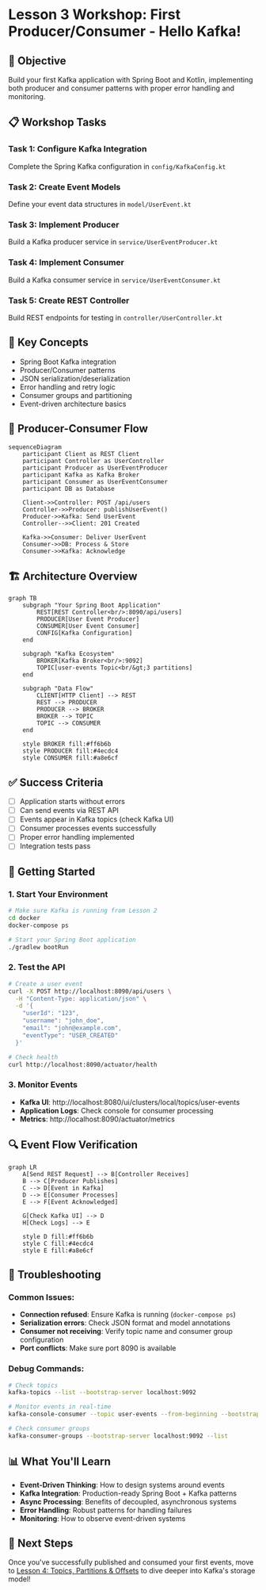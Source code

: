 # Lesson 3 Workshop: First Producer/Consumer - Hello Kafka!

## 🎯 Objective
Build your first Kafka application with Spring Boot and Kotlin, implementing both producer and consumer patterns with proper error handling and monitoring.

## 📋 Workshop Tasks

### Task 1: Configure Kafka Integration
Complete the Spring Kafka configuration in `config/KafkaConfig.kt`

### Task 2: Create Event Models
Define your event data structures in `model/UserEvent.kt`

### Task 3: Implement Producer
Build a Kafka producer service in `service/UserEventProducer.kt`

### Task 4: Implement Consumer
Build a Kafka consumer service in `service/UserEventConsumer.kt`

### Task 5: Create REST Controller
Build REST endpoints for testing in `controller/UserController.kt`

## 🧠 Key Concepts
- Spring Boot Kafka integration
- Producer/Consumer patterns
- JSON serialization/deserialization
- Error handling and retry logic
- Consumer groups and partitioning
- Event-driven architecture basics

## 🔄 Producer-Consumer Flow
```mermaid
sequenceDiagram
    participant Client as REST Client
    participant Controller as UserController
    participant Producer as UserEventProducer
    participant Kafka as Kafka Broker
    participant Consumer as UserEventConsumer
    participant DB as Database
    
    Client->>Controller: POST /api/users
    Controller->>Producer: publishUserEvent()
    Producer->>Kafka: Send UserEvent
    Controller-->>Client: 201 Created
    
    Kafka->>Consumer: Deliver UserEvent
    Consumer->>DB: Process & Store
    Consumer->>Kafka: Acknowledge
```

## 🏗️ Architecture Overview
```mermaid
graph TB
    subgraph "Your Spring Boot Application"
        REST[REST Controller<br/>:8090/api/users]
        PRODUCER[User Event Producer]
        CONSUMER[User Event Consumer]
        CONFIG[Kafka Configuration]
    end
    
    subgraph "Kafka Ecosystem"
        BROKER[Kafka Broker<br/>:9092]
        TOPIC[user-events Topic<br/&gt;3 partitions]
    end
    
    subgraph "Data Flow"
        CLIENT[HTTP Client] --> REST
        REST --> PRODUCER
        PRODUCER --> BROKER
        BROKER --> TOPIC
        TOPIC --> CONSUMER
    end
    
    style BROKER fill:#ff6b6b
    style PRODUCER fill:#4ecdc4
    style CONSUMER fill:#a8e6cf
```

## ✅ Success Criteria
- [ ] Application starts without errors
- [ ] Can send events via REST API
- [ ] Events appear in Kafka topics (check Kafka UI)
- [ ] Consumer processes events successfully
- [ ] Proper error handling implemented
- [ ] Integration tests pass

## 🚀 Getting Started

### 1. Start Your Environment
```bash
# Make sure Kafka is running from Lesson 2
cd docker
docker-compose ps

# Start your Spring Boot application
./gradlew bootRun
```

### 2. Test the API
```bash
# Create a user event
curl -X POST http://localhost:8090/api/users \
  -H "Content-Type: application/json" \
  -d '{
    "userId": "123",
    "username": "john_doe",
    "email": "john@example.com",
    "eventType": "USER_CREATED"
  }'

# Check health
curl http://localhost:8090/actuator/health
```

### 3. Monitor Events
- **Kafka UI**: http://localhost:8080/ui/clusters/local/topics/user-events
- **Application Logs**: Check console for consumer processing
- **Metrics**: http://localhost:8090/actuator/metrics

## 🔍 Event Flow Verification
```mermaid
graph LR
    A[Send REST Request] --> B[Controller Receives]
    B --> C[Producer Publishes]
    C --> D[Event in Kafka]
    D --> E[Consumer Processes]
    E --> F[Event Acknowledged]
    
    G[Check Kafka UI] --> D
    H[Check Logs] --> E
    
    style D fill:#ff6b6b
    style C fill:#4ecdc4
    style E fill:#a8e6cf
```

## 🔧 Troubleshooting

### Common Issues:
- **Connection refused**: Ensure Kafka is running (`docker-compose ps`)
- **Serialization errors**: Check JSON format and model annotations
- **Consumer not receiving**: Verify topic name and consumer group configuration
- **Port conflicts**: Make sure port 8090 is available

### Debug Commands:
```bash
# Check topics
kafka-topics --list --bootstrap-server localhost:9092

# Monitor events in real-time
kafka-console-consumer --topic user-events --from-beginning --bootstrap-server localhost:9092

# Check consumer groups
kafka-consumer-groups --bootstrap-server localhost:9092 --list
```

## 📊 What You'll Learn
- **Event-Driven Thinking**: How to design systems around events
- **Kafka Integration**: Production-ready Spring Boot + Kafka patterns
- **Async Processing**: Benefits of decoupled, asynchronous systems
- **Error Handling**: Robust patterns for handling failures
- **Monitoring**: How to observe event-driven systems

## 🚀 Next Steps
Once you've successfully published and consumed your first events, move to [Lesson 4: Topics, Partitions & Offsets](../lesson_4/README.md) to dive deeper into Kafka's storage model!